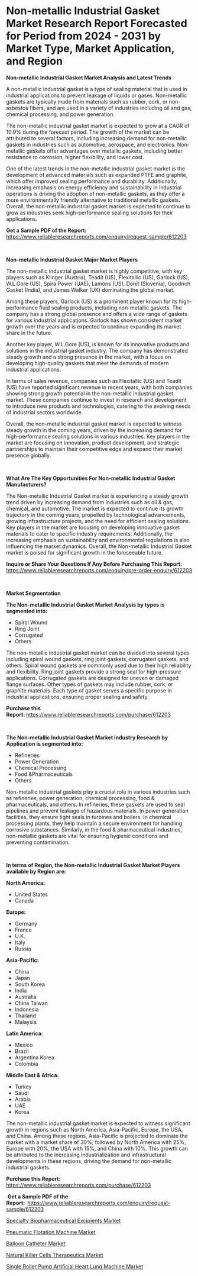 <p><h1>Non-metallic Industrial Gasket Market Research Report Forecasted for Period from 2024 -  2031 by Market Type, Market Application, and Region</h1></p><p><strong>Non-metallic Industrial Gasket Market Analysis and Latest Trends</strong></p>
<p><p>A non-metallic industrial gasket is a type of sealing material that is used in industrial applications to prevent leakage of liquids or gases. Non-metallic gaskets are typically made from materials such as rubber, cork, or non-asbestos fibers, and are used in a variety of industries including oil and gas, chemical processing, and power generation.</p><p>The non-metallic industrial gasket market is expected to grow at a CAGR of 10.9% during the forecast period. The growth of the market can be attributed to several factors, including increasing demand for non-metallic gaskets in industries such as automotive, aerospace, and electronics. Non-metallic gaskets offer advantages over metallic gaskets, including better resistance to corrosion, higher flexibility, and lower cost.</p><p>One of the latest trends in the non-metallic industrial gasket market is the development of advanced materials such as expanded PTFE and graphite, which offer improved sealing performance and durability. Additionally, increasing emphasis on energy efficiency and sustainability in industrial operations is driving the adoption of non-metallic gaskets, as they offer a more environmentally friendly alternative to traditional metallic gaskets. Overall, the non-metallic industrial gasket market is expected to continue to grow as industries seek high-performance sealing solutions for their applications.</p></p>
<p><strong>Get a Sample PDF of the Report:&nbsp;</strong> <a href="https://www.reliableresearchreports.com/enquiry/request-sample/612203">https://www.reliableresearchreports.com/enquiry/request-sample/612203</a></p>
<p>&nbsp;</p>
<p><strong>Non-metallic Industrial Gasket Major Market Players</strong></p>
<p><p>The non-metallic industrial gasket market is highly competitive, with key players such as Klinger (Austria), Teadit (US), Flexitallic (US), Garlock (US), W.L.Gore (US), Spira Power (UAE), Lamons (US), Donit (Slovenia), Goodrich Gasket (India), and James Walker (UK) dominating the global market.</p><p>Among these players, Garlock (US) is a prominent player known for its high-performance fluid sealing products, including non-metallic gaskets. The company has a strong global presence and offers a wide range of gaskets for various industrial applications. Garlock has shown consistent market growth over the years and is expected to continue expanding its market share in the future.</p><p>Another key player, W.L.Gore (US), is known for its innovative products and solutions in the industrial gasket industry. The company has demonstrated steady growth and a strong presence in the market, with a focus on developing high-quality gaskets that meet the demands of modern industrial applications.</p><p>In terms of sales revenue, companies such as Flexitallic (US) and Teadit (US) have reported significant revenue in recent years, with both companies showing strong growth potential in the non-metallic industrial gasket market. These companies continue to invest in research and development to introduce new products and technologies, catering to the evolving needs of industrial sectors worldwide.</p><p>Overall, the non-metallic industrial gasket market is expected to witness steady growth in the coming years, driven by the increasing demand for high-performance sealing solutions in various industries. Key players in the market are focusing on innovation, product development, and strategic partnerships to maintain their competitive edge and expand their market presence globally.</p></p>
<p>&nbsp;</p>
<p><strong>What Are The Key Opportunities For Non-metallic Industrial Gasket Manufacturers?</strong></p>
<p><p>The Non-metallic Industrial Gasket market is experiencing a steady growth trend driven by increasing demand from industries such as oil & gas, chemical, and automotive. The market is expected to continue its growth trajectory in the coming years, propelled by technological advancements, growing infrastructure projects, and the need for efficient sealing solutions. Key players in the market are focusing on developing innovative gasket materials to cater to specific industry requirements. Additionally, the increasing emphasis on sustainability and environmental regulations is also influencing the market dynamics. Overall, the Non-metallic Industrial Gasket market is poised for significant growth in the foreseeable future.</p></p>
<p><strong>Inquire or Share Your Questions If Any Before Purchasing This Report:</strong> <a href="https://www.reliableresearchreports.com/enquiry/pre-order-enquiry/612203">https://www.reliableresearchreports.com/enquiry/pre-order-enquiry/612203</a></p>
<p>&nbsp;</p>
<p><strong>Market Segmentation</strong></p>
<p><strong>The Non-metallic Industrial Gasket Market Analysis by types is segmented into:</strong></p>
<p><ul><li>Spiral Wound</li><li>Ring Joint</li><li>Corrugated</li><li>Others</li></ul></p>
<p><p>The non-metallic industrial gasket market can be divided into several types including spiral wound gaskets, ring joint gaskets, corrugated gaskets, and others. Spiral wound gaskets are commonly used due to their high reliability and flexibility. Ring joint gaskets provide a strong seal for high-pressure applications. Corrugated gaskets are designed for uneven or damaged flange surfaces. Other types of gaskets may include rubber, cork, or graphite materials. Each type of gasket serves a specific purpose in industrial applications, ensuring proper sealing and safety.</p></p>
<p><strong>Purchase this Report:&nbsp;</strong><a href="https://www.reliableresearchreports.com/purchase/612203">https://www.reliableresearchreports.com/purchase/612203</a></p>
<p>&nbsp;</p>
<p><strong>The Non-metallic Industrial Gasket Market Industry Research by Application is segmented into:</strong></p>
<p><ul><li>Refineries</li><li>Power Generation</li><li>Chemical Processing</li><li>Food &Pharmaceuticals</li><li>Others</li></ul></p>
<p><p>Non-metallic industrial gaskets play a crucial role in various industries such as refineries, power generation, chemical processing, food & pharmaceuticals, and others. In refineries, these gaskets are used to seal pipelines and prevent leakage of hazardous materials. In power generation facilities, they ensure tight seals in turbines and boilers. In chemical processing plants, they help maintain a secure environment for handling corrosive substances. Similarly, in the food & pharmaceutical industries, non-metallic gaskets are vital for ensuring hygienic conditions and preventing contamination.</p></p>
<p>&nbsp;</p>
<p><strong>In terms of Region, the Non-metallic Industrial Gasket Market Players available by Region are:</strong></p>
<p>
    <p> <strong> North America: </strong>
        <ul>
            <li>United States</li>
            <li>Canada</li>
        </ul>
        </p> 
    <p> <strong> Europe: </strong>
        <ul>
            <li>Germany</li>
            <li>France</li>
            <li>U.K.</li>
            <li>Italy</li>
            <li>Russia</li>
        </ul>
        </p> 
    <p> <strong> Asia-Pacific: </strong>
        <ul>
            <li>China</li>
            <li>Japan</li>
            <li>South Korea</li>
            <li>India</li>
            <li>Australia</li>
            <li>China Taiwan</li>
            <li>Indonesia</li>
            <li>Thailand</li>
            <li>Malaysia</li>
        </ul>
        </p> 
    <p> <strong> Latin America: </strong>
        <ul>
            <li>Mexico</li>
            <li>Brazil</li>
            <li>Argentina Korea</li>
            <li>Colombia</li>
        </ul>
        </p> 
    <p> <strong> Middle East & Africa: </strong>
        <ul>
            <li>Turkey</li>
            <li>Saudi</li>
            <li>Arabia</li>
            <li>UAE</li>
            <li>Korea</li>
        </ul>
    </p>
    </p>
<p><p>The non-metallic industrial gasket market is expected to witness significant growth in regions such as North America, Asia-Pacific, Europe, the USA, and China. Among these regions, Asia-Pacific is projected to dominate the market with a market share of 30%, followed by North America with 25%, Europe with 20%, the USA with 15%, and China with 10%. This growth can be attributed to the increasing industrialization and infrastructural developments in these regions, driving the demand for non-metallic industrial gaskets.</p></p>
<p><strong>Purchase this Report: </strong><a href="https://www.reliableresearchreports.com/purchase/612203">https://www.reliableresearchreports.com/purchase/612203</a></p>
<p>&nbsp;<strong>Get a Sample PDF of the Report:&nbsp;&nbsp;</strong><a href="https://www.reliableresearchreports.com/enquiry/request-sample/612203">https://www.reliableresearchreports.com/enquiry/request-sample/612203</a></p>
<p><strong></strong></p>
<p><p><a href="https://github.com/rahu1506/Market-Research-Report-List-3/blob/main/specialty-biopharmaceutical-excipients-market.md">Specialty Biopharmaceutical Excipients Market</a></p><p><a href="https://github.com/FassouRP/Market-Research-Report-List-3/blob/main/pneumatic-flotation-machine-market.md">Pneumatic Flotation Machine Market</a></p><p><a href="https://issuu.com/reportprime-2/docs/balloon-catheter-market-size-2030.pptx">Balloon Catheter Market</a></p><p><a href="https://medium.com/@ashlylowe4544/natural-killer-cells-therapeutics-market-share-evolution-and-market-growth-trends-2024-2031-373449c99a64">Natural Killer Cells Therapeutics Market</a></p><p><a href="https://medium.com/@katherineshort5445/single-roller-pump-artificial-heart-lung-machine-market-exploring-market-share-market-trends-and-d9f9b8770cd5">Single Roller Pump Artificial Heart Lung Machine Market</a></p></p>